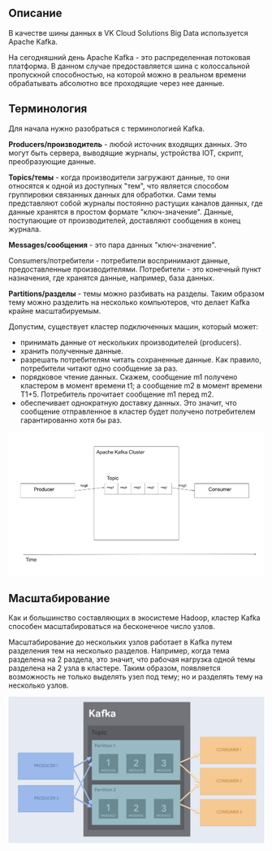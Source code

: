 Описание
--------

В качестве шины данных в VK Cloud Solutions Big Data используется Apache Kafka.

На сегодняшний день Apache Kafka - это распределенная потоковая платформа. В данном случае предоставляется шина с колоссальной пропускной способностью, на которой можно в реальном времени обрабатывать абсолютно все проходящие через нее данные.

Терминология
------------

Для начала нужно разобраться с терминологией Kafka.

**Producers/производитель** - любой источник входящих данных. Это могут быть сервера, выводящие журналы, устройства IOT, скрипт, преобразующие данные.

**Topics/темы** - когда производители загружают данные, то они относятся к одной из доступных "тем", что является способом группировки связанных данных для обработки. Сами темы представляют собой журналы постоянно растущих каналов данных, где данные хранятся в простом формате "ключ-значение". Данные, поступающие от производителей, доставляют сообщения в конец журнала.

**Messages/сообщения** - это пара данных "ключ-значение".

Consumers/потребители - потребители воспринимают данные, предоставленные производителями. Потребители - это конечный пункт назначения, где хранятся данные, например, база данных.

**Partitions/разделы** - темы можно разбивать на разделы. Таким образом тему можно разделить на несколько компьютеров, что делает Kafka крайне масштабируемым. 

Допустим, существует кластер подключенных машин, который может:

*   принимать данные от нескольких производителей (producers).
*   хранить полученные данные.
*   разрешать потребителям читать сохраненные данные. Как правило, потребители читают одно сообщение за раз.
*   порядковое чтение данных. Скажем, сообщение m1 получено кластером в момент времени t1; а сообщение m2 в момент времени T1+5. Потребитель прочитает сообщение m1 перед m2.
*   обеспечивает однократную доставку данных. Это значит, что сообщение отправленное в кластер будет получено потребителем гарантированно хотя бы раз.

![](./assets/1598824864788-simple_kafka.png)

Масштабирование
---------------

Как и большинство составляющих в экосистеме Hadoop, кластер Kafka способен масштабироваться на бесконечное число узлов.

Масштабирование до нескольких узлов работает в Kafka путем разделения тем на несколько разделов. Например, когда тема разделена на 2 раздела, это значит, что рабочая нагрузка одной темы разделена на 2 узла в кластере. Таким образом, появляется возможность не только выделять узел под тему; но и разделять тему на несколько узлов.

![](./assets/1598826231363-kafkapatitions.jpg)